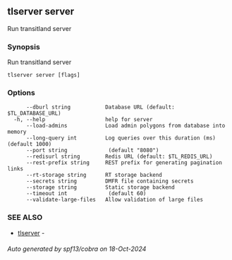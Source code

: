 ## tlserver server

Run transitland server

### Synopsis

Run transitland server



```
tlserver server [flags]
```

### Options

```
      --dburl string           Database URL (default: $TL_DATABASE_URL)
  -h, --help                   help for server
      --load-admins            Load admin polygons from database into memory
      --long-query int         Log queries over this duration (ms) (default 1000)
      --port string             (default "8080")
      --redisurl string        Redis URL (default: $TL_REDIS_URL)
      --rest-prefix string     REST prefix for generating pagination links
      --rt-storage string      RT storage backend
      --secrets string         DMFR file containing secrets
      --storage string         Static storage backend
      --timeout int             (default 60)
      --validate-large-files   Allow validation of large files
```

### SEE ALSO

* [tlserver](tlserver.md)	 - 

###### Auto generated by spf13/cobra on 18-Oct-2024
